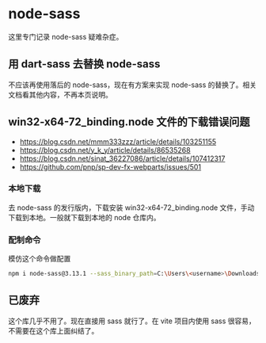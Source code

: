# node-sass

这里专门记录 node-sass 疑难杂症。

## 用 dart-sass 去替换 node-sass

不应该再使用落后的 node-sass，现在有方案来实现 node-sass 的替换了。相关文档看其他内容，不再本页说明。

## win32-x64-72_binding.node 文件的下载错误问题

- https://blog.csdn.net/mmm333zzz/article/details/103251155
- https://blog.csdn.net/y_k_y/article/details/86535268
- https://blog.csdn.net/sinat_36227086/article/details/107412317
- https://github.com/pnp/sp-dev-fx-webparts/issues/501

### 本地下载

去 node-sass 的发行版内，下载安装 win32-x64-72_binding.node 文件，手动下载到本地。一般就下载到本地的 node 仓库内。

### 配制命令

模仿这个命令做配置

```bash
npm i node-sass@3.13.1 --sass_binary_path=C:\Users\<username>\Downloads\win32-x64-57_binding.node
```

## 已废弃

这个库几乎不用了。现在直接用 sass 就行了。在 vite 项目内使用 sass 很容易，不需要在这个库上面纠结了。
